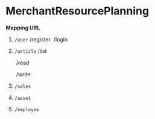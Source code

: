# MerchantResourcePlanning

**Mapping URL**

1. `/user`  /register
   ​	      /login

2. `/article`  /list

   ​                    /read

   ​                    /write

3. `/sales`

4. `/asset`

5. `/employee`